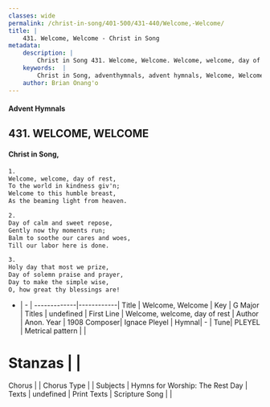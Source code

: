 ```yaml
---
classes: wide
permalink: /christ-in-song/401-500/431-440/Welcome,-Welcome/
title: |
    431. Welcome, Welcome - Christ in Song
metadata:
    description: |
        Christ in Song 431. Welcome, Welcome. Welcome, welcome, day of rest, To the world in kindness giv'n; Welcome to this humble breast, As the beaming light from heaven.
    keywords:  |
        Christ in Song, adventhymnals, advent hymnals, Welcome, Welcome, Welcome, welcome, day of rest. 
    author: Brian Onang'o
---
```


#### Advent Hymnals
## 431. WELCOME, WELCOME
####  Christ in Song,

```txt
1.
Welcome, welcome, day of rest,
To the world in kindness giv'n;
Welcome to this humble breast,
As the beaming light from heaven.

2.
Day of calm and sweet repose,
Gently now thy moments run;
Balm to soothe our cares and woes,
Till our labor here is done.

3.
Holy day that most we prize,
Day of solemn praise and prayer,
Day to make the simple wise,
O, how great thy blessings are!

```

- |   -  |
-------------|------------|
Title | Welcome, Welcome |
Key | G Major |
Titles | undefined |
First Line | Welcome, welcome, day of rest |
Author | Anon.
Year | 1908
Composer| Ignace Pleyel |
Hymnal|  - |
Tune| PLEYEL |
Metrical pattern | |
# Stanzas |  |
Chorus |  |
Chorus Type |  |
Subjects | Hymns for Worship: The Rest Day |
Texts | undefined |
Print Texts | 
Scripture Song |  |
    
